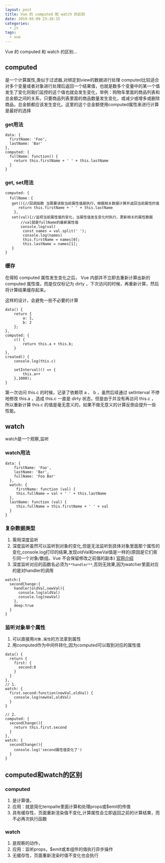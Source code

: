 ```yaml
---
layout: post
title: Vue 的 computed 和 watch 的区别
date: 2019-05-09 23:26:15
categories:
  - js
tags:
  - vue
---
```


Vue 的 computed 和 watch 的区别...
<!-- more -->

## computed
是一个计算属性,类似于过滤器,对绑定到view的数据进行处理
computed比较适合对多个变量或者对象进行处理后返回一个结果值，也就是数多个变量中的某一个值发生了变化则我们监控的这个值也就会发生变化，举例：购物车里面的商品列表和总金额之间的关系，只要商品列表里面的商品数量发生变化，或减少或增多或删除商品，总金额都应该发生变化。这里的这个总金额使用computed属性来进行计算是最好的选择
### get用法
```
data: {
  firstName: 'Foo',
  lastName: 'Bar'
},
computed: {
  fullName: function() {
    return this.firstName + ' ' + this.lastName
  }
}
```
### get, set用法
```
computed: {
  fullName：{
   get(){//回调函数 当需要读取当前属性值是执行，根据相关数据计算并返回当前属性的值
      return this.firstName + ' ' + this.lastName
    },
   set(val){//监视当前属性值的变化，当属性值发生变化时执行，更新相关的属性数据
       //val就是fullName的最新属性值
       console.log(val)
        const names = val.split(' ');
        console.log(names)
        this.firstName = names[0];
        this.lastName = names[1];
   }
}
```

### 缓存
在得知 computed 属性发生变化之后， Vue 内部并不立即去重新计算出新的 computed 属性值，而是仅仅标记为 dirty ，下次访问的时候，再重新计算，然后将计算结果缓存起来。

这样的设计，会避免一些不必要的计算
```
data() {
    return {
        a: 1,
        b: 2
    };
},
computed: {
    c() {
        return this.a + this.b;
    }
},
created() {
    console.log(this.c)
    
    setInterval(() => {
        this.a++
    },1000);
}
```
第一次访问 this.c 的时候，记录了依赖项 a 、 b ，虽然后续通过 setInterval 不停地修改 this.a ，造成 this.c 一直是 dirty 状态，但是由于并没有再访问 this.c ，所以重新计算 this.c 的值是毫无意义的，如果不做无意义的计算反倒会提升一些性能。


## watch
watch是一个观察,监听
### watch用法
```
data: {
    firstName: 'Foo',
    lastName: 'Bar',
    fullName: 'Foo Bar'
  },
  watch: {
     firstName: function (val) {
     this.fullName = val + ' ' + this.lastName
  },
  lastName: function (val) {
     this.fullName = this.firstName + ' ' + val
  }
}
```
### 复杂数据类型
1. 需用深度监听
2. 深度监听虽然可以监听到对象的变化,但是无法监听到具体对象里面那个属性的变化,console.log打印的结果,发现oldVal和newVal值是一样的(原因是它们索引同一个对象/数组。Vue 不会保留修改之前值的副本) [官网介绍](https://cn.vuejs.org/v2/api/#vm-watch)
3. 深度监听对应的函数名必须为`**handler**`,否则无效果,因为watcher里面对应的是对handler的调用
```
watch:{
  secondChange:{
    handler(oldVal,newVal){
      console.log(oldVal)
      console.log(newVal)
    },
    deep:true
  }
}
```
### 监听对象单个属性
1. 可以直接用`对象.属性`的方法拿到属性
2. 用computed作为中间件转化,因为computed可以取到对应的属性值
```
data() {
  return {
    first: {
      second:0
    }
  }
},
// 1.
watch: {
  first.second:function(newVal,oldVal) {
    console.log(newVal,oldVal)
  }
}

// 2. 
computed: {
  secondChange(){
    return this.first.second
  }
},
watch: {
  secondChange(){
    console.log('second属性值变化了')
  }
}
```
## computed和watch的区别

### computed
1. 是计算值，
2. 应用：就是简化tempalte里面计算和处理props或$emit的传值
3. 具有缓存性，页面重新渲染值不变化,计算属性会立即返回之前的计算结果，而不必再次执行函数

### watch 
1. 是观察的动作，
2. 应用：监听props，$emit或本组件的值执行异步操作
3. 无缓存性，页面重新渲染时值不变化也会执行